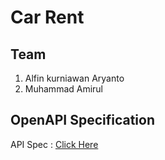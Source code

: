 # Car Rent

## Team
1. Alfin kurniawan Aryanto
2. Muhammad Amirul

## OpenAPI Specification
API Spec : [Click Here](./spec.yaml)